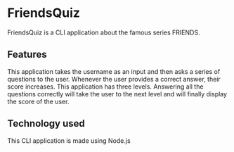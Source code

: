 # FriendsQuiz

FriendsQuiz is a CLI application about the famous series FRIENDS.

## Features

This application takes the username as an input and then asks a series of questions to the user. Whenever the user provides a correct answer, their score increases. This application has three levels. Answering all the questions correctly will take the user to the next level and will finally display the score of the user.

## Technology used

This CLI application is made using Node.js
